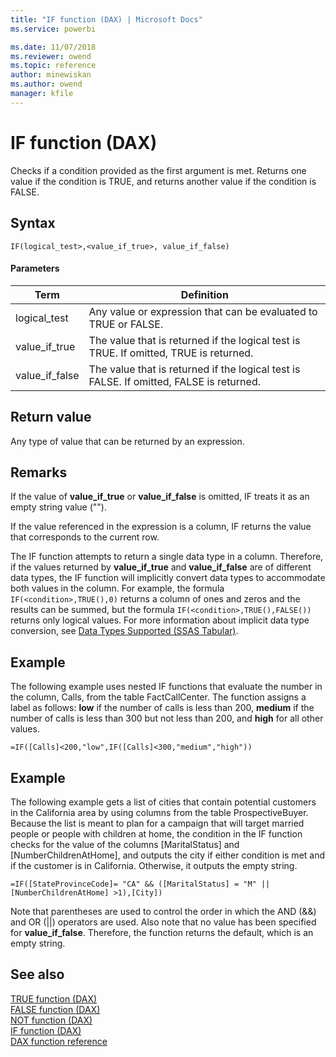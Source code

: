 ```yaml
---
title: "IF function (DAX) | Microsoft Docs"
ms.service: powerbi 

ms.date: 11/07/2018
ms.reviewer: owend
ms.topic: reference
author: minewiskan
ms.author: owend
manager: kfile
---
```

# IF function (DAX)
Checks if a condition provided as the first argument is met. Returns one value if the condition is TRUE, and returns another value if the condition is FALSE.  
  
## Syntax  
  
```dax
IF(logical_test>,<value_if_true>, value_if_false)  
```
  
#### Parameters  
  
|Term|Definition|  
|--------|--------------|  
|logical_test|Any value or expression that can be evaluated to TRUE or FALSE.|  
|value_if_true|The value that is returned if the logical test is TRUE. If omitted, TRUE is returned.|  
|value_if_false|The value that is returned if the logical test is FALSE. If omitted, FALSE is returned.|  
  
## Return value  
Any type of value that can be returned by an expression.  
  
## Remarks  
If the value of **value_if_true** or **value_if_false** is omitted, IF treats it as an empty string value ("").  
  
If the value referenced in the expression is a column, IF returns the value that corresponds to the current row.  
  
The IF function attempts to return a single data type in a column. Therefore, if the values returned by **value_if_true** and **value_if_false** are of different data types, the IF function will implicitly convert data types to accommodate both values in the column. For example, the formula `IF(<condition>,TRUE(),0)` returns a column of ones and zeros and the results can be summed, but the formula `IF(<condition>,TRUE(),FALSE())` returns only logical values. For more information about implicit data type conversion, see [Data Types Supported (SSAS Tabular)](https://msdn.microsoft.com/en-us/92993f7b-7243-4aec-906d-0b0379798242).  
  
## Example  
The following example uses nested IF functions that evaluate the number in the column, Calls, from the table FactCallCenter. The function assigns a label as follows: **low** if the number of calls is less than 200, **medium** if the number of calls is less than 300 but not less than 200, and **high** for all other values.  
  
```dax
=IF([Calls]<200,"low",IF([Calls]<300,"medium","high"))  
```
  
## Example  
The following example gets a list of cities that contain potential customers in the California area by using columns from the table ProspectiveBuyer. Because the list is meant to plan for a campaign that will target married people or people with children at home, the condition in the IF function checks for the value of the columns [MaritalStatus] and [NumberChildrenAtHome], and outputs the city if either condition is met and if the customer is in California. Otherwise, it outputs the empty string.  
  
```dax
=IF([StateProvinceCode]= "CA" && ([MaritalStatus] = "M" || [NumberChildrenAtHome] >1),[City])  
```

Note that parentheses are used to control the order in which the AND (&amp;&amp;) and OR (||) operators are used. Also note that no value has been specified for **value_if_false**. Therefore, the function returns the default, which is an empty string.  
  
## See also  
[TRUE function &#40;DAX&#41;](true-function-dax.md)  
[FALSE function &#40;DAX&#41;](false-function-dax.md)  
[NOT function &#40;DAX&#41;](not-function-dax.md)  
[IF function &#40;DAX&#41;](if-function-dax.md)  
[DAX function reference](dax-function-reference.md)  
  
